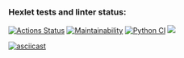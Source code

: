 ### Hexlet tests and linter status:
[![Actions Status](https://github.com/kukhmax/python-project-lvl2/workflows/hexlet-check/badge.svg)](https://github.com/kukhmax/python-project-lvl2/actions)
[![Maintainability](https://api.codeclimate.com/v1/badges/f63834451780ddda7578/maintainability)](https://codeclimate.com/github/kukhmax/python-project-lvl2/maintainability)
[![Python CI](https://github.com/kukhmax/python-project-lvl2/actions/workflows/python-check.yml/badge.svg)](https://github.com/kukhmax/python-project-lvl2/actions/workflows/python-package.yml)
<a href="https://codeclimate.com/github/kukhmax/python-project-lvl2/test_coverage"><img src="https://api.codeclimate.com/v1/badges/f63834451780ddda7578/test_coverage" /></a>


[![asciicast](https://asciinema.org/a/434848.svg)](https://asciinema.org/a/434848)
